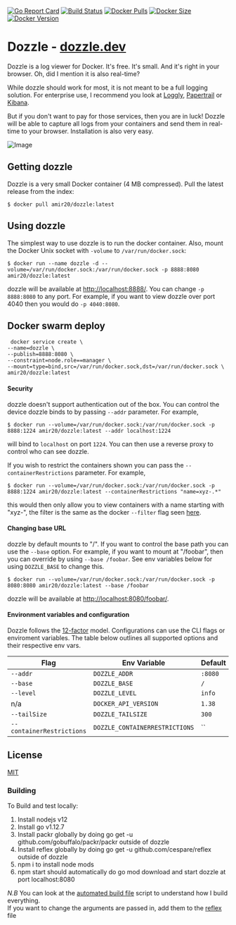 [![Go Report Card](https://goreportcard.com/badge/github.com/amir20/dozzle)](https://goreportcard.com/report/github.com/amir20/dozzle)
[![Build Status](https://wdp9fww0r9.execute-api.us-west-2.amazonaws.com/production/badge/amir20/dozzle)](https://wdp9fww0r9.execute-api.us-west-2.amazonaws.com/production/results/amir20/dozzle)
[![Docker Pulls](https://img.shields.io/docker/pulls/amir20/dozzle.svg)](https://hub.docker.com/r/amir20/dozzle/)
[![Docker Size](https://images.microbadger.com/badges/image/amir20/dozzle.svg)](https://hub.docker.com/r/amir20/dozzle/)
[![Docker Version](https://images.microbadger.com/badges/version/amir20/dozzle.svg)](https://hub.docker.com/r/amir20/dozzle/)

# Dozzle - [dozzle.dev](https://dozzle.dev/)

Dozzle is a log viewer for Docker. It's free. It's small. And it's right in your browser. Oh, did I mention it is also real-time?

While dozzle should work for most, it is not meant to be a full logging solution. For enterprise use, I recommend you look at [Loggly](https://www.loggly.com), [Papertrail](https://papertrailapp.com) or [Kibana](https://www.elastic.co/products/kibana).

But if you don't want to pay for those services, then you are in luck! Dozzle will be able to capture all logs from your containers and send them in real-time to your browser. Installation is also very easy.

![Image](demo.gif)

## Getting dozzle

Dozzle is a very small Docker container (4 MB compressed). Pull the latest release from the index:

    $ docker pull amir20/dozzle:latest

## Using dozzle

The simplest way to use dozzle is to run the docker container. Also, mount the Docker Unix socket with `-volume` to `/var/run/docker.sock`:

    $ docker run --name dozzle -d --volume=/var/run/docker.sock:/var/run/docker.sock -p 8888:8080 amir20/dozzle:latest

dozzle will be available at [http://localhost:8888/](http://localhost:8888/). You can change `-p 8888:8080` to any port. For example, if you want to view dozzle over port 4040 then you would do `-p 4040:8080`.

## Docker swarm deploy

     docker service create \
    --name=dozzle \
    --publish=8888:8080 \
    --constraint=node.role==manager \
    --mount=type=bind,src=/var/run/docker.sock,dst=/var/run/docker.sock \
    amir20/dozzle:latest

#### Security

dozzle doesn't support authentication out of the box. You can control the device dozzle binds to by passing `--addr` parameter. For example,

    $ docker run --volume=/var/run/docker.sock:/var/run/docker.sock -p 8888:1224 amir20/dozzle:latest --addr localhost:1224

will bind to `localhost` on port `1224`. You can then use a reverse proxy to control who can see dozzle.
  
If you wish to restrict the containers shown you can pass the `--containerRestrictions` parameter. For example, 

    $ docker run --volume=/var/run/docker.sock:/var/run/docker.sock -p 8888:1224 amir20/dozzle:latest --containerRestrictions "name=xyz-.*"

this would then only allow you to view containers with a name starting with "xyz-", the filter is the same as the docker `--filter` flag seen [here](https://docs.docker.com/engine/reference/commandline/ps/).

#### Changing base URL

dozzle by default mounts to "/". If you want to control the base path you can use the `--base` option. For example, if you want to mount at "/foobar",
then you can override by using `--base /foobar`. See env variables below for using `DOZZLE_BASE` to change this.

    $ docker run --volume=/var/run/docker.sock:/var/run/docker.sock -p 8080:8080 amir20/dozzle:latest --base /foobar

dozzle will be available at [http://localhost:8080/foobar/](http://localhost:8080/foobar/).


#### Environment variables and configuration

Dozzle follows the [12-factor](https://12factor.net/) model. Configurations can use the CLI flags or enviroment variables. The table below outlines all supported options and their respective env vars.

| Flag | Env Variable | Default |
| --- | --- | --- |
| `--addr` | `DOZZLE_ADDR` | `:8080` |
| `--base` | `DOZZLE_BASE` | `/` |
| `--level` | `DOZZLE_LEVEL` | `info` |
| n/a | `DOCKER_API_VERSION` | `1.38` |
| `--tailSize` | `DOZZLE_TAILSIZE` | `300` |
| `--containerRestrictions` | `DOZZLE_CONTAINERRESTRICTIONS` | `` |

## License

[MIT](LICENSE)

### Building
To Build and test locally:  

1. Install nodejs v12
2. Install go v1.12.7
3. Install packr globally by doing go get -u github.com/gobuffalo/packr/packr outside of dozzle
4. Install reflex globally by doing go get -u github.com/cespare/reflex outside of dozzle
5. npm i to install node mods
6. npm start should automatically do go mod download and start dozzle at port localhost:8080
  
*N.B* You can look at the [automated build file](.github/goreleaser/Dockerfile) script to understand how I build everything.  
If you want to change the arguments are passed in, add them to the [reflex](.reflex) file